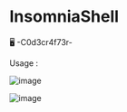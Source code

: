 # InsomniaShell

🖥️ -C0d3cr4f73r-

Usage : 

![image](https://user-images.githubusercontent.com/66146701/125173608-a1129800-e16c-11eb-8aae-9032a373edc0.png)

![image](https://user-images.githubusercontent.com/66146701/125173655-bb4c7600-e16c-11eb-8b98-e1ca371a97ff.png)
